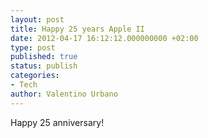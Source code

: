 ```yaml
---
layout: post
title: Happy 25 years Apple II
date: 2012-04-17 16:12:12.000000000 +02:00
type: post
published: true
status: publish
categories:
- Tech
author: Valentino Urbano 
---
```


Happy 25 anniversary!